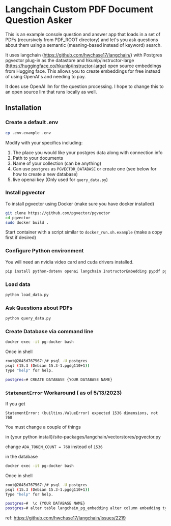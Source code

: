# Langchain Custom PDF Document Question Asker

This is an example console question and answer app that loads in a set of PDFs (recursively from PDF_ROOT directory)  and let's you ask questions about them using a semantic (meaning-based instead of keyword) search.

It uses langchain (https://github.com/hwchase17/langchain/) with Postgres pgvector plug-in as the datastore and hkunlp/instructor-large (https://huggingface.co/hkunlp/instructor-large) open source embeddings from Hugging face. This allows you to create embeddings for free instead of using OpenAI's and needing to pay. 

It does use OpenAI llm for the question processing. I hope to change this to an open source llm that runs locally as well.


## Installation


### Create a default .env

```bash
cp .env.example .env
```

Modify with your specifics including:

1. The place you would like your postgres data along with connection info
2. Path to your documents
3. Name of your collection (can be anything)
4. Can use `postgres` as `PGVECTOR_DATABASE` or create one (see below for how to create a new database)
5. live openai key (Only used for `query_data.py`)

### Install pgvector
To install pgvector using Docker (make sure you have docker installed)

```bash
git clone https://github.com/pgvector/pgvector
cd pgvector
sudo docker build .
```

Start container with a script similar to `docker_run.sh.example` (make a copy first if desired)

### Configure Python environment

You will need an nvidia video card and cuda drivers installed.

```bash
pip install python-dotenv openai langchain InstructorEmbedding pypdf pgvector psycopg2-binary torch torchvision torchaudio sentence_transformers
```

### Load data

```bash
python load_data.py
```

### Ask Questions about PDFs

```bash
python query_data.py
```


### Create Database via command line

```bash
docker exec -it pg-docker bash
```

Once in shell

```bash
root@2045d767567:/# psql -U postgres
psql (15.3 (Debian 15.3-1.pgdg110+1))
Type "help" for help.

postgres=# CREATE DATABASE {YOUR DATABASE NAME}
```


### `StatementError` Workaround   ( as of 5/13/2023)

If you get 

`StatementError: (builtins.ValueError) expected 1536 dimensions, not 768`

You must change a couple of things

in {your python install}/site-packages/langchain/vectorstores/pgvector.py

change
`ADA_TOKEN_COUNT = 768`
instead of `1536`

in the database

```bash
docker exec -it pg-docker bash
```

Once in shell

```bash
root@2045d767567:/# psql -U postgres
psql (15.3 (Debian 15.3-1.pgdg110+1))
Type "help" for help.

postgres=#  \c {YOUR DATABASE NAME}
postgres=# alter table langchain_pg_embedding alter column embedding type vector(768);
```

ref: https://github.com/hwchase17/langchain/issues/2219
